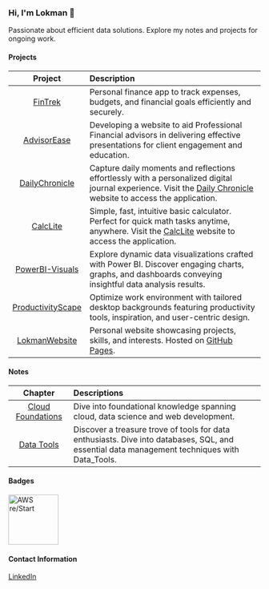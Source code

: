 ### Hi, I'm Lokman 👋
Passionate about efficient data solutions. Explore my notes and projects for ongoing work.

#### Projects
| **Project** | **Description** |
|:-----------:|:----------------|
|[FinTrek](https://github.com/lokmanTech/FinTrek)| Personal finance app to track expenses, budgets, and financial goals efficiently and securely.|
|[AdvisorEase](https://github.com/lokmanTech/AdvisorEase)| Developing a website to aid Professional Financial advisors in delivering effective presentations for client engagement and education.|
|[DailyChronicle](https://github.com/lokmanTech/DailyChronicle)| Capture daily moments and reflections effortlessly with a personalized digital journal experience. Visit the [Daily Chronicle](https://lokmanTech.github.io/DailyChronicle) website to access the application.|
|[CalcLite](https://github.com/lokmanTech/CalcLite)|  Simple, fast, intuitive basic calculator. Perfect for quick math tasks anytime, anywhere. Visit the [CalcLite](https://lokmanTech.github.io/CalcLite) website to access the application.|
|[PowerBI-Visuals](https://github.com/lokmanTech/PowerBI-Visuals)| Explore dynamic data visualizations crafted with Power BI. Discover engaging charts, graphs, and dashboards conveying insightful data analysis results.|
|[ProductivityScape](https://github.com/lokmanTech/ProductivityScape) | Optimize work environment with tailored desktop backgrounds featuring productivity tools, inspiration, and user-centric design.|
|[LokmanWebsite](https://lokmantech.github.io/)| Personal website showcasing projects, skills, and interests. Hosted on [GitHub Pages](https://github.com/lokmanTech/lokmantech.github.io). |

#### Notes
| **Chapter** | **Descriptions** |
|:-----------:|:-----------------|
|[Cloud Foundations](https://github.com/lokmanTech/cloud_foundations)|Dive into foundational knowledge spanning cloud, data science and web development.|
|[Data Tools](https://github.com/lokmanTech/Data_Tools)| Discover a treasure trove of tools for data enthusiasts. Dive into databases, SQL, and essential data management techniques with Data_Tools. |

#### Badges
<a href="https://www.credly.com/badges/87fb9d96-6856-4b65-b052-0c60ba687e5c/public_url">
  <img src="https://images.credly.com/size/340x340/images/44e2c252-5d19-4574-9646-005f7225bf53/image.png" alt="AWS re/Start" width="100px" height="100px">
</a>


#### Contact Information
[LinkedIn](https://www.linkedin.com/in/lhakimnazri)
